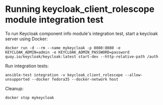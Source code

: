 <!--
Copyright (c) Ansible Project
GNU General Public License v3.0+ (see LICENSES/GPL-3.0-or-later.txt or https://www.gnu.org/licenses/gpl-3.0.txt)
SPDX-License-Identifier: GPL-3.0-or-later
-->
# Running keycloak_client_rolescope module integration test

To run Keycloak component info module's integration test, start a keycloak server using Docker:

    docker run -d --rm --name mykeycloak -p 8080:8080 -e KEYCLOAK_ADMIN=admin -e KEYCLOAK_ADMIN_PASSWORD=password quay.io/keycloak/keycloak:latest start-dev --http-relative-path /auth

Run integration tests:

    ansible-test integration -v keycloak_client_rolescope --allow-unsupported --docker fedora35 --docker-network host

Cleanup:

    docker stop mykeycloak
